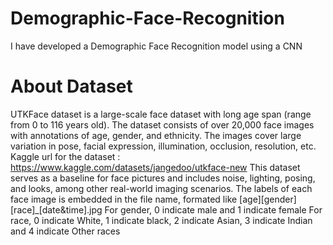 # Demographic-Face-Recognition
I have developed a Demographic Face Recognition model using a CNN


# About Dataset
UTKFace dataset is a large-scale face dataset with long age span (range from 0 to 116 years old). 
The dataset consists of over 20,000 face images with annotations of age, gender, and ethnicity. 
The images cover large variation in pose, facial expression, illumination, occlusion, resolution, etc.
Kaggle url for the dataset : https://www.kaggle.com/datasets/jangedoo/utkface-new
This dataset serves as a baseline for face pictures and includes noise, lighting, posing, and looks, among other real-world imaging scenarios.
The labels of each face image is embedded in the file name, formated like [age][gender][race]_[date&time].jpg
For gender, 0 indicate male and 1 indicate female
For race, 0 indicate White, 1 indicate black, 2 indicate Asian, 3 indicate Indian and 4 indicate Other races
